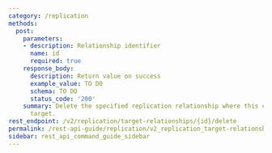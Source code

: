 ```yaml
---
category: /replication
methods:
  post:
    parameters:
    - description: Relationship identifier
      name: id
      required: true
    response_body:
      description: Return value on success
      example_value: TO DO
      schema: TO DO
      status_code: '200'
    summary: Delete the specified replication relationship where this cluster is the
      target.
rest_endpoint: /v2/replication/target-relationships/{id}/delete
permalink: /rest-api-guide/replication/v2_replication_target-relationships_id_delete.html
sidebar: rest_api_command_guide_sidebar
---
```

